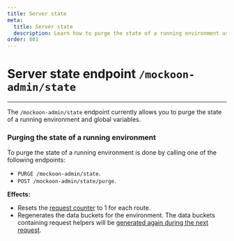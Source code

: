 ```yaml
---
title: Server state
meta:
  title: Server state
  description: Learn how to purge the state of a running environment using the admin API, resetting the request count and regenerating the data buckets
order: 801
---
```


# Server state endpoint `/mockoon-admin/state`

---

The `/mockoon-admin/state` endpoint currently allows you to purge the state of a running environment and global variables.

### Purging the state of a running environment

To purge the state of a running environment is done by calling one of the following endpoints:

- `PURGE /mockoon-admin/state`.
- `POST /mockoon-admin/state/purge`.

**Effects:**

- Resets the [request counter](docs:route-responses/dynamic-rules#1-target) to 1 for each route.
- Regenerates the data buckets for the environment. The data buckets containing request helpers will be [generated again during the next request](docs:data-buckets/overview#data-buckets-generation).
